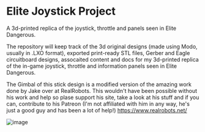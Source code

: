 # Elite Joystick Project
A 3d-printed replica of the joystick, throttle and panels seen in Elite Dangerous.

The repository will keep track of the 3d original designs (made using Modo, usually in .LXO format), exported print-ready STL files, Gerber and Eagle circuitboard designs, assocaited content and docs for my 3d-printed replica of the in-game joystick, throttle and information panels seen in Elite Dangerous.

The Gimbal of this stick design is a modified version of the amazing work done by Jake over at RealRobots. This wouldn't have been possible without his work and help so plase support his site, take a look at his stuff and if you can, contribute to his Patreon (I'm not affiliated with him in any way, he's just a good guy and has been a lot of help!)
https://www.realrobots.net/

![image](https://user-images.githubusercontent.com/1217415/131980442-5d84dd8e-da48-465d-a32c-d64367416060.png)
